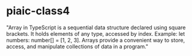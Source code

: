 # piaic-class4
"Array in TypeScript is a sequential data structure declared using square brackets. It holds elements of any type, accessed by index. Example: let numbers: number[] = [1, 2, 3]. Arrays provide a convenient way to store, access, and manipulate collections of data in a program."
